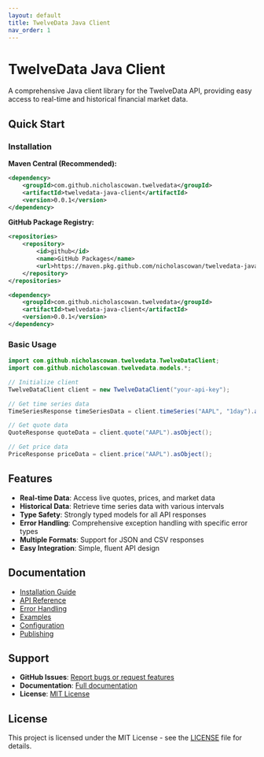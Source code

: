 ```yaml
---
layout: default
title: TwelveData Java Client
nav_order: 1
---
```


# TwelveData Java Client

A comprehensive Java client library for the TwelveData API, providing easy access to real-time and historical financial market data.

## Quick Start

### Installation

**Maven Central (Recommended):**
```xml
<dependency>
    <groupId>com.github.nicholascowan.twelvedata</groupId>
    <artifactId>twelvedata-java-client</artifactId>
    <version>0.0.1</version>
</dependency>
```

**GitHub Package Registry:**
```xml
<repositories>
    <repository>
        <id>github</id>
        <name>GitHub Packages</name>
        <url>https://maven.pkg.github.com/nicholascowan/twelvedata-java-client</url>
    </repository>
</repositories>

<dependency>
    <groupId>com.github.nicholascowan.twelvedata</groupId>
    <artifactId>twelvedata-java-client</artifactId>
    <version>0.0.1</version>
</dependency>
```

### Basic Usage

```java
import com.github.nicholascowan.twelvedata.TwelveDataClient;
import com.github.nicholascowan.twelvedata.models.*;

// Initialize client
TwelveDataClient client = new TwelveDataClient("your-api-key");

// Get time series data
TimeSeriesResponse timeSeriesData = client.timeSeries("AAPL", "1day").asObject();

// Get quote data
QuoteResponse quoteData = client.quote("AAPL").asObject();

// Get price data
PriceResponse priceData = client.price("AAPL").asObject();
```

## Features

- **Real-time Data**: Access live quotes, prices, and market data
- **Historical Data**: Retrieve time series data with various intervals
- **Type Safety**: Strongly typed models for all API responses
- **Error Handling**: Comprehensive exception handling with specific error types
- **Multiple Formats**: Support for JSON and CSV responses
- **Easy Integration**: Simple, fluent API design

## Documentation

- [Installation Guide](installation.md)
- [API Reference](api-reference.md)
- [Error Handling](error-handling.md)
- [Examples](examples.md)
- [Configuration](configuration.md)
- [Publishing](publishing.md)

## Support

- **GitHub Issues**: [Report bugs or request features](https://github.com/nicholascowan/twelvedata-java-client/issues)
- **Documentation**: [Full documentation](https://github.com/nicholascowan/twelvedata-java-client)
- **License**: [MIT License](LICENSE.txt)

## License

This project is licensed under the MIT License - see the [LICENSE](LICENSE.txt) file for details. 